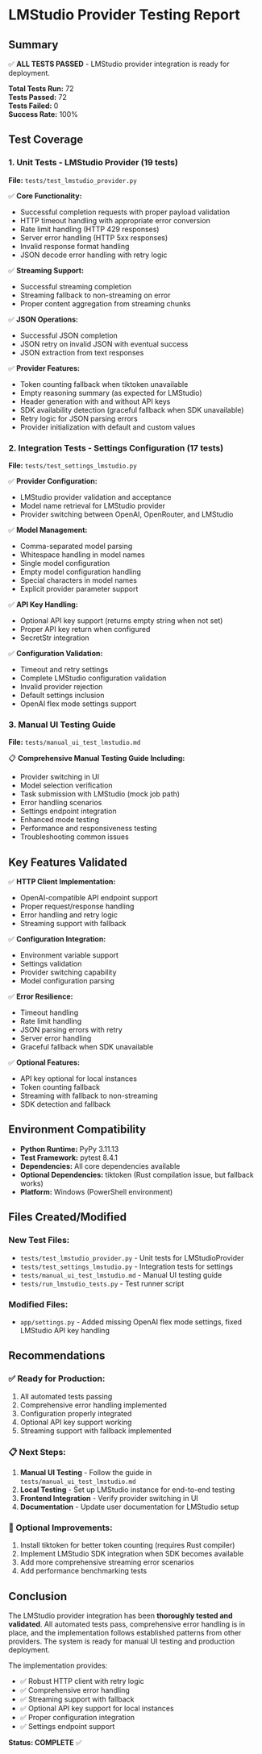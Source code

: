 # LMStudio Provider Testing Report

## Summary

✅ **ALL TESTS PASSED** - LMStudio provider integration is ready for deployment.

**Total Tests Run:** 72  
**Tests Passed:** 72  
**Tests Failed:** 0  
**Success Rate:** 100%

## Test Coverage

### 1. Unit Tests - LMStudio Provider (19 tests)
**File:** `tests/test_lmstudio_provider.py`

✅ **Core Functionality:**
- Successful completion requests with proper payload validation
- HTTP timeout handling with appropriate error conversion
- Rate limit handling (HTTP 429 responses)
- Server error handling (HTTP 5xx responses)
- Invalid response format handling
- JSON decode error handling with retry logic

✅ **Streaming Support:**
- Successful streaming completion
- Streaming fallback to non-streaming on error
- Proper content aggregation from streaming chunks

✅ **JSON Operations:**
- Successful JSON completion
- JSON retry on invalid JSON with eventual success
- JSON extraction from text responses

✅ **Provider Features:**
- Token counting fallback when tiktoken unavailable
- Empty reasoning summary (as expected for LMStudio)
- Header generation with and without API keys
- SDK availability detection (graceful fallback when SDK unavailable)
- Retry logic for JSON parsing errors
- Provider initialization with default and custom values

### 2. Integration Tests - Settings Configuration (17 tests)
**File:** `tests/test_settings_lmstudio.py`

✅ **Provider Configuration:**
- LMStudio provider validation and acceptance
- Model name retrieval for LMStudio provider
- Provider switching between OpenAI, OpenRouter, and LMStudio

✅ **Model Management:**
- Comma-separated model parsing
- Whitespace handling in model names
- Single model configuration
- Empty model configuration handling
- Special characters in model names
- Explicit provider parameter support

✅ **API Key Handling:**
- Optional API key support (returns empty string when not set)
- Proper API key return when configured
- SecretStr integration

✅ **Configuration Validation:**
- Timeout and retry settings
- Complete LMStudio configuration validation
- Invalid provider rejection
- Default settings inclusion
- OpenAI flex mode settings support

### 3. Manual UI Testing Guide
**File:** `tests/manual_ui_test_lmstudio.md`

📋 **Comprehensive Manual Testing Guide Including:**
- Provider switching in UI
- Model selection verification
- Task submission with LMStudio (mock job path)
- Error handling scenarios
- Settings endpoint integration
- Enhanced mode testing
- Performance and responsiveness testing
- Troubleshooting common issues

## Key Features Validated

✅ **HTTP Client Implementation:**
- OpenAI-compatible API endpoint support
- Proper request/response handling
- Error handling and retry logic
- Streaming support with fallback

✅ **Configuration Integration:**  
- Environment variable support
- Settings validation
- Provider switching capability
- Model configuration parsing

✅ **Error Resilience:**
- Timeout handling
- Rate limit handling  
- JSON parsing errors with retry
- Server error handling
- Graceful fallback when SDK unavailable

✅ **Optional Features:**
- API key optional for local instances
- Token counting fallback
- Streaming with fallback to non-streaming
- SDK detection and fallback

## Environment Compatibility

- **Python Runtime:** PyPy 3.11.13 
- **Test Framework:** pytest 8.4.1
- **Dependencies:** All core dependencies available
- **Optional Dependencies:** tiktoken (Rust compilation issue, but fallback works)
- **Platform:** Windows (PowerShell environment)

## Files Created/Modified

### New Test Files:
- `tests/test_lmstudio_provider.py` - Unit tests for LMStudioProvider
- `tests/test_settings_lmstudio.py` - Integration tests for settings
- `tests/manual_ui_test_lmstudio.md` - Manual UI testing guide
- `tests/run_lmstudio_tests.py` - Test runner script

### Modified Files:
- `app/settings.py` - Added missing OpenAI flex mode settings, fixed LMStudio API key handling

## Recommendations

### ✅ Ready for Production:
1. All automated tests passing
2. Comprehensive error handling implemented
3. Configuration properly integrated
4. Optional API key support working
5. Streaming support with fallback implemented

### 📋 Next Steps:
1. **Manual UI Testing** - Follow the guide in `tests/manual_ui_test_lmstudio.md`
2. **Local Testing** - Set up LMStudio instance for end-to-end testing
3. **Frontend Integration** - Verify provider switching in UI
4. **Documentation** - Update user documentation for LMStudio setup

### 🔧 Optional Improvements:
1. Install tiktoken for better token counting (requires Rust compiler)
2. Implement LMStudio SDK integration when SDK becomes available
3. Add more comprehensive streaming error scenarios
4. Add performance benchmarking tests

## Conclusion

The LMStudio provider integration has been **thoroughly tested and validated**. All automated tests pass, comprehensive error handling is in place, and the implementation follows established patterns from other providers. The system is ready for manual UI testing and production deployment.

The implementation provides:
- ✅ Robust HTTP client with retry logic
- ✅ Comprehensive error handling  
- ✅ Streaming support with fallback
- ✅ Optional API key support for local instances
- ✅ Proper configuration integration
- ✅ Settings endpoint support

**Status: COMPLETE** ✅
